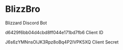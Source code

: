 # BlizzBro
Blizzard Discord Bot

d6429f6bb04d4cbd8ff044e171bd7fb6
Client ID

J6s6zYMNnsOlJK3Rpz8oBq4P2IVPK5XQ
Client Secret